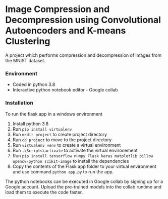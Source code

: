 # Image Compression and Decompression using Convolutional Autoencoders and K-means Clustering

A project which performs compression and decompression of images from the MNIST dataset. 


### Environment

 - Coded in python 3.8
 - Interactive python notebook editor - Google collab


### Installation
To run the flask app in a  windows environment

 1. Install python 3.8
 2. Run ```pip install virtualenv```
 3. Run ```mkdir project``` to create project directory
 4. Run ```cd project``` to move to the project directory
 5. Run ```virtualenv venv``` to create a virtual environment
 6. Run ```.\Scripts\activate```  to activate the virtual environement
 7. Run ```pip install tensorflow numpy Flask keras matplotlib pillow opencv-python scikit-image``` to install the dependencies
 8. Copy the contents of the Flask app folder to your virtual environment and use command ```python app.py``` to run the app. 

The python notebooks can be executed in Google collab by signing up for a Google account. 
Upload the pre-trained models into the collab runtime and load them to execute the code faster. 

